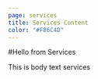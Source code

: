 ```yaml
---
page: services
title: Services Content
color: "#F86C4D"
---
```


#Hello from Services

This is body text services
